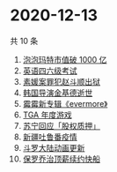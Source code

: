 # 2020-12-13

共 10 条

<!-- BEGIN -->
<!-- 最后更新时间 Sun Dec 13 2020 00:06:24 GMT+0800 (CST) -->
1. [泡泡玛特市值破 1000 亿](https://www.zhihu.com/search?q=泡泡玛特)
1. [英语四六级考试](https://www.zhihu.com/search?q=四六级考试)
1. [素媛案罪犯赵斗顺出狱](https://www.zhihu.com/search?q=素媛案罪犯)
1. [韩国导演金基德逝世](https://www.zhihu.com/search?q=金基德)
1. [霉霉新专辑《evermore》](https://www.zhihu.com/search?q=evermore)
1. [TGA 年度游戏](https://www.zhihu.com/search?q=tga)
1. [苏宁回应「股权质押」](https://www.zhihu.com/search?q=苏宁)
1. [新疆吐鲁番疫情](https://www.zhihu.com/search?q=新疆疫情)
1. [斗罗大陆动画更新](https://www.zhihu.com/search?q=斗罗大陆动画)
1. [保罗乔治顶薪续约快船](https://www.zhihu.com/search?q=保罗乔治)
<!-- END -->
